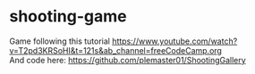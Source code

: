 # shooting-game

Game following this tutorial https://www.youtube.com/watch?v=T2pd3KRSoHI&t=121s&ab_channel=freeCodeCamp.org  
And code here: https://github.com/plemaster01/ShootingGallery
